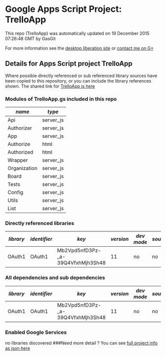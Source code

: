 # Google Apps Script Project: TrelloApp
This repo (TrelloApp) was automatically updated on 19 December 2015 07:26:48 GMT by GasGit

For more information see the [desktop liberation site](http://ramblings.mcpher.com/Home/excelquirks/drivesdk/gettinggithubready "desktop liberation") or [contact me on G+](https://plus.google.com/+BruceMcpherson "Bruce McPherson - GDE")
## Details for Apps Script project TrelloApp
Where possible directly referenced or sub referenced library sources have been copied to this repository, or you can include the library references shown. 
The shared link for [TrelloApp is here](https://script.google.com/d/1DExEOBDdhfkLw4qpD0V5bxOxc0REjCbr4lGuf8qAa7P-DP8kkCf7VV-_/edit?usp=sharing "open in the GAS IDE")

### Modules of TrelloApp.gs included in this repo
*name*|*type*
--- | --- 
Api| server_js
Authorizer| server_js
App| server_js
Authorize| html
Authorized| html
Wrapper| server_js
Organization| server_js
Board| server_js
Tests| server_js
Config| server_js
Utils| server_js
List| server_js
### Directly referenced libraries
*library*|*identifier*|*key*|*version*|*dev mode*|*source*|
--- | --- | --- | --- | --- | --- 
OAuth1| OAuth1|Mb2Vpd5nfD3Pz-_a-39Q4VfxhMjh3Sh48|11|no|no
### All dependencies and sub dependencies
*library*|*identifier*|*key*|*version*|*dev mode*|*source*|
--- | --- | --- | --- | --- | --- 
OAuth1| OAuth1|Mb2Vpd5nfD3Pz-_a-39Q4VfxhMjh3Sh48|11|no|no
### Enabled Google Services
no libraries discovered
###Need more detail ?
You can see [full project info as json here](info.json)
